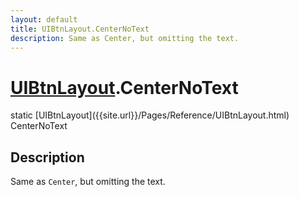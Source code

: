 ```yaml
---
layout: default
title: UIBtnLayout.CenterNoText
description: Same as Center, but omitting the text.
---
```

# [UIBtnLayout]({{site.url}}/Pages/Reference/UIBtnLayout.html).CenterNoText

<div class='signature' markdown='1'>
static [UIBtnLayout]({{site.url}}/Pages/Reference/UIBtnLayout.html) CenterNoText
</div>

## Description
Same as `Center`, but omitting the text.

